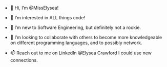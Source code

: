 - 👋 Hi, I’m @MissElysea!

- 👀 I’m interested in ALL things code!
- 🌱 I’m new to Software Engineering, but definitely not a rookie.
- 💞️ I’m looking to collaborate with others to become more knowledgeable on different programming languages, and to possibly network.
- 📫 Reach out to me on LinkedIn @Elysea Crawford I could use new connections.

<!---
MissElysea/MissElysea is a ✨ special ✨ repository because its `README.md` (this file) appears on your GitHub profile.
You can click the Preview link to take a look at your changes.
--->
